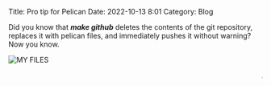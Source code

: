 Title: Pro tip for Pelican
Date: 2022-10-13 8:01
Category: Blog

Did you know that ***make github*** deletes the contents of the git repository, replaces it with pelican files, and immediately pushes it without warning? Now you know.

<img src="https://MdderUofA.github.io/cmput404/images/my_files.png" alt="MY FILES"></img>

<marquee>AAAAAAAAAAAAAAAAAAAA</marquee>